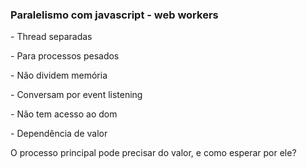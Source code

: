 ### Paralelismo com javascript - web workers

<div class="section-left-align">
<p class>- Thread separadas </p>

<p>- Para processos pesados</p>

<p>- Não dividem memória</p>

<p>- Conversam por event listening </p>

<p>- Não tem acesso ao dom </p>

<p>- Dependência de valor </p>

</div>
<aside class="notes">
    O processo principal pode precisar do valor, e como esperar por ele?
</aside>
